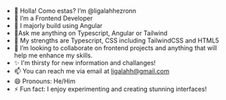 - 👋 Holla! Como estas? I’m @ligalahhezronn
- 👀 I’m a Frontend Developer
- 🌱 I majorly build using Angular
- 🧎Ask me anything on Typescript, Angular or Tailwind
- 💪 My strengths are Typescript, CSS including TailwindCSS and HTML5
- 💞️ I’m looking to collaborate on frontend projects and anything that will help me enhance my skills.
- ✨ I'm thirsty for new information and challanges!
- 📫 You can reach me via email at [ligalahh@gmail.com](mailto:ligalahh@gmail.com) 
- 😄 Pronouns: He/Him
- ⚡ Fun fact: I enjoy experimenting and creating stunning interfaces!


<!---
ligalahhezronn/ligalahhezronn is a ✨ special ✨ repository because its `README.md` (this file) appears on your GitHub profile.
You can click the Preview link to take a look at your changes.
--->
